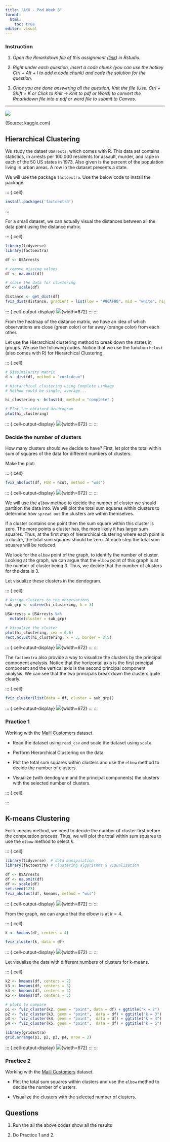 ```yaml
---
title: "AYU - Pod Week 8"
format: 
  html: 
    toc: true
editor: visual
---
```





### Instruction

1.  *Open the Rmarkdown file of this assignment ([link](08_ayu_pod_submission.Rmd)) in Rstudio.*

2.  *Right under each question, insert a code chunk (you can use the hotkey Ctrl + Alt + I to add a code chunk) and code the solution for the question.*

3.  *Once you are done answering all the question, Knit the file (Use: Ctrl + Shift + K or Click to Knit -\> Knit to pdf or Word) to convert the Rmarkdown file into a pdf or word file to submit to Canvas.*

------------------------------------------------------------------------

![](16.png)

(Source: kaggle.com)

## Hierarchical Clustering

We study the dataet `USArests`, which comes with R. This data set contains statistics, in arrests per 100,000 residents for assault, murder, and rape in each of the 50 US states in 1973. Also given is the percent of the population living in urban areas. A row in the dataset presents a state. 

We will use the package `factoextra`.  Use the below code to install the package.


::: {.cell}

```{.r .cell-code}
install.packages('factoextra')
```
:::


For a small dataset, we can actually visual the distances between all the data point using the distance matrix. 


::: {.cell}

```{.r .cell-code}
library(tidyverse)
library(factoextra)

df <- USArrests

# remove missing values
df <- na.omit(df)

# scale the data for clustering
df <- scale(df)

distance <- get_dist(df)
fviz_dist(distance, gradient = list(low = "#00AFBB", mid = "white", high = "#FC4E07"))
```

::: {.cell-output-display}
![](ayu_pod8_files/figure-html/unnamed-chunk-2-1.png){width=672}
:::
:::

From the heatmap of the distance matrix, we have an idea of which observations are close (green color) or far away (orange color) from each other. 

Let use the Hierarchical clustering method to break down the states in groups. We use the following codes. Notice that we use the function `hclust` (also comes with R) for Hierarchical Clustering. 


::: {.cell}

```{.r .cell-code}
# Dissimilarity matrix
d <- dist(df, method = "euclidean")

# Hierarchical clustering using Complete Linkage
# Method could be single, average...

hi_clustering <- hclust(d, method = "complete" )

# Plot the obtained dendrogram
plot(hi_clustering)
```

::: {.cell-output-display}
![](ayu_pod8_files/figure-html/unnamed-chunk-3-1.png){width=672}
:::
:::


### Decide the number of clusters

How many clusters should we decide to have?  First, let plot the total within sum of squares of the data for different numbers of clusters.  

Make the plot:


::: {.cell}

```{.r .cell-code}
fviz_nbclust(df, FUN = hcut, method = "wss")
```

::: {.cell-output-display}
![](ayu_pod8_files/figure-html/unnamed-chunk-4-1.png){width=672}
:::
:::


We will use the `elbow` method to decide the number of cluster we should partition the data into. We will plot the total sum squares within clusters to determine how `spread out` the clusters are within themselves. 

If a cluster contains one point then the sum square within this cluster is zero. The more points a cluster has, the more likely it has larger sum squares. Thus, at the first step of hierarchical clustering where each point is a cluster, the total sum squares should be zero. At each step the total sum squares will be reduced.

We look for the `elbow` point of the graph, to identify the number of cluster. Looking at the graph, we can argue that the `elbow` point of this graph is at the number of cluster being 3. Thus, we decide that the number of clusters for the data is 3.

Let visualize these clusters in the dendogram. 


::: {.cell}

```{.r .cell-code}
# Assign clusters to the observations
sub_grp <- cutree(hi_clustering, k = 3)

USArrests = USArrests %>%
  mutate(cluster = sub_grp)

# Visualize the cluster
plot(hi_clustering, cex = 0.6)
rect.hclust(hi_clustering, k = 3, border = 2:5)
```

::: {.cell-output-display}
![](ayu_pod8_files/figure-html/unnamed-chunk-5-1.png){width=672}
:::
:::

The `factoextra` also provide a way to visualize the clusters by the principal component analysis. Notice that the horizontal axis is the first principal component and the vertical axis is the second principal component analysis. We can see that the two principals break down the clusters quite clearly. 



::: {.cell}

```{.r .cell-code}
fviz_cluster(list(data = df, cluster = sub_grp))
```

::: {.cell-output-display}
![](ayu_pod8_files/figure-html/unnamed-chunk-6-1.png){width=672}
:::
:::


### Practice 1

Working with the [Maill Customers](Mall_Customers2.csv) dataset.

- Read the dataset using `read_csv` and scale the dataset using `scale`. 

- Perform Hierarchical Clustering on the data

- Plot the total sum squares within clusters and use the `elbow` method to decide the number of clusters.

-   Visualize (with dendogram and the principal components) the clusters with the selected number of clusters.


::: {.cell}

:::


## K-means Clustering

For k-means method, we need to decide the number of cluster first before the computation process. Thus, we will plot the total within sum squares to use the `elbow` method to select $k$. 


::: {.cell}

```{.r .cell-code}
library(tidyverse)  # data manipulation
library(factoextra) # clustering algorithms & visualization

df <- USArrests
df <- na.omit(df)
df <- scale(df)
set.seed(123)
fviz_nbclust(df, kmeans, method = "wss")
```

::: {.cell-output-display}
![](ayu_pod8_files/figure-html/unnamed-chunk-8-1.png){width=672}
:::
:::

From the graph, we can argue that the elbow is at $k=4$. 


::: {.cell}

```{.r .cell-code}
k <- kmeans(df, centers = 4)

fviz_cluster(k, data = df)
```

::: {.cell-output-display}
![](ayu_pod8_files/figure-html/unnamed-chunk-9-1.png){width=672}
:::
:::


Let visualize the data with different numbers of clusters for k-means. 


::: {.cell}

```{.r .cell-code}
k2 <- kmeans(df, centers = 2)
k3 <- kmeans(df, centers = 3)
k4 <- kmeans(df, centers = 4)
k5 <- kmeans(df, centers = 5)

# plots to compare
p1 <- fviz_cluster(k2, geom = "point", data = df) + ggtitle("k = 2")
p2 <- fviz_cluster(k3, geom = "point",  data = df) + ggtitle("k = 3")
p3 <- fviz_cluster(k4, geom = "point",  data = df) + ggtitle("k = 4")
p4 <- fviz_cluster(k5, geom = "point",  data = df) + ggtitle("k = 5")

library(gridExtra)
grid.arrange(p1, p2, p3, p4, nrow = 2)
```

::: {.cell-output-display}
![](ayu_pod8_files/figure-html/unnamed-chunk-10-1.png){width=672}
:::
:::



### Practice 2

Working with the [Maill Customers](Mall_Customers2.csv) dataset.

-   Plot the total sum squares within clusters and use the `elbow` method to decide the number of clusters.

-   Visualize the clusters with the selected number of clusters.

## Questions

1.  Run the all the above codes show all the results

2.  Do Practice 1 and 2.

